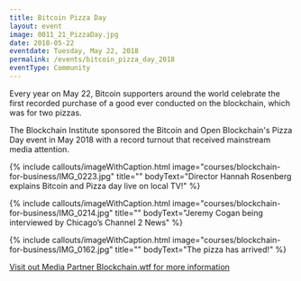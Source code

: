 ```yaml
---
title: Bitcoin Pizza Day
layout: event
image: 0011_21_PizzaDay.jpg
date: 2018-05-22
eventdate: Tuesday, May 22, 2018
permalink: /events/bitcoin_pizza_day_2018
eventType: Community
---
```

Every year on May 22, Bitcoin supporters around the world celebrate the first recorded purchase of a good ever conducted on the blockchain, which was for two pizzas.

The Blockchain Institute sponsored the Bitcoin and Open Blockchain's Pizza Day event in May 2018 with a record turnout that received  mainstream media attention. 

{% include callouts/imageWithCaption.html
	image="courses/blockchain-for-business/IMG_0223.jpg"
	title=""
	bodyText="Director Hannah Rosenberg explains Bitcoin and Pizza day live on local TV!"
%}

{% include callouts/imageWithCaption.html
	image="courses/blockchain-for-business/IMG_0214.jpg"
	title=""
	bodyText="Jeremy Cogan being interviewed by Chicago’s Channel 2 News"
%}

{% include callouts/imageWithCaption.html
	image="courses/blockchain-for-business/IMG_0162.jpg"
	title=""
	bodyText="The pizza has arrived!"
%}

<a href="https://blockchain.wtf/2018/05/blog/bitcoin-pizza-day-celebrated-by-chicago-community/" target="_blank">Visit out Media Partner Blockchain.wtf for more information</a>
